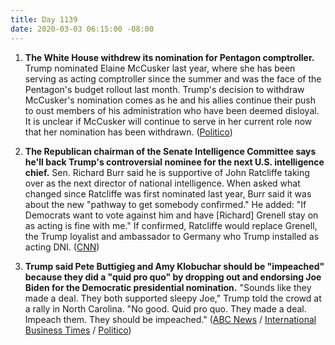```yaml
---
title: Day 1139
date: 2020-03-03 06:15:00 -08:00
---
```


1. **The White House withdrew its nomination for Pentagon comptroller.** Trump nominated Elaine McCusker last year, where she has been serving as acting comptroller since the summer and was the face of the Pentagon's budget rollout last month. Trump's decision to withdraw McCusker's nomination comes as he and his allies continue their push to oust members of his administration who have been deemed disloyal. It is unclear if McCusker will continue to serve in her current role now that her nomination has been withdrawn. ([Politico](https://www.politico.com/news/2020/03/02/white-house-defense-official-nomination-118909))

2. **The Republican chairman of the Senate Intelligence Committee says he'll back Trump's controversial nominee for the next U.S. intelligence chief.** Sen. Richard Burr said he is supportive of John Ratcliffe taking over as the next director of national intelligence. When asked what changed since Ratcliffe was first nominated last year, Burr said it was about the new "pathway to get somebody confirmed." He added: "If Democrats want to vote against him and have \[Richard\] Grenell stay on as acting is fine with me." If confirmed, Ratcliffe would replace Grenell, the Trump loyalist and ambassador to Germany who Trump installed as acting DNI. ([CNN](https://www.cnn.com/2020/03/02/politics/burr-white-house-ratcliffe-nomination/index.html))

3. **Trump said Pete Buttigieg and Amy Klobuchar should be "impeached" because they did a "quid pro quo" by dropping out and endorsing Joe Biden for the Democratic presidential nomination.** "Sounds like they made a deal. They both supported sleepy Joe," Trump told the crowd at a rally in North Carolina. "No good. Quid pro quo. They made a deal. Impeach them. They should be impeached." ([ABC News](https://abcnews.go.com/Politics/video/trump-buttigieg-klobuchar-impeached-69347844) / [International Business Times](https://www.ibtimes.com/trump-calls-buttigieg-klobuchar-be-impeached-2932741) / [Politico](https://www.politico.com/news/2020/03/02/trump-rally-super-tuesday-119040))